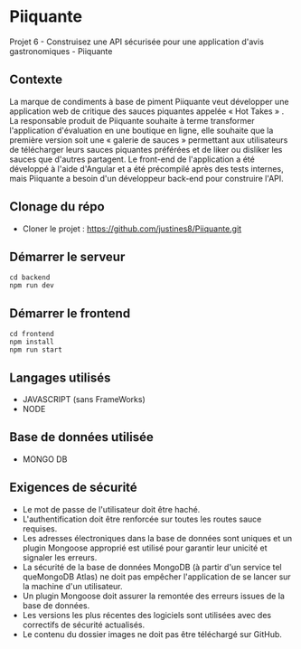 # Piiquante
Projet 6 - Construisez une API sécurisée pour une application d'avis gastronomiques - Piiquante

## Contexte
La marque de condiments à base de piment Piiquante veut développer une application web de critique des sauces piquantes appelée « Hot Takes » .
La responsable produit de Piiquante souhaite à terme transformer l'application d'évaluation en une boutique en ligne, elle souhaite que la première version soit une « galerie de sauces » permettant aux utilisateurs de télécharger leurs sauces piquantes préférées et de liker ou disliker les sauces que d'autres partagent. 
Le front-end de l'application a été développé à l'aide d'Angular et a été précompilé après des tests internes, mais Piiquante a besoin d'un développeur back-end pour construire l'API.

## Clonage du répo

* Cloner le projet : https://github.com/justines8/Piiquante.git


## Démarrer le serveur

```
cd backend
npm run dev
```

## Démarrer le frontend

```
cd frontend
npm install
npm run start
```

## Langages utilisés

* JAVASCRIPT (sans FrameWorks)
* NODE

## Base de données utilisée

* MONGO DB 

## Exigences de sécurité

- Le mot de passe de l'utilisateur doit être haché.
- L'authentification doit être renforcée sur toutes les routes sauce requises.
- Les adresses électroniques dans la base de données sont uniques et un plugin Mongoose approprié est utilisé pour garantir leur unicité et signaler les erreurs.
- La sécurité de la base de données MongoDB (à partir d'un service tel queMongoDB Atlas) ne doit pas empêcher l'application de se lancer sur la machine d'un utilisateur.
-  Un plugin Mongoose doit assurer la remontée des erreurs issues de la base de données.
- Les versions les plus récentes des logiciels sont utilisées avec des correctifs de sécurité actualisés.
- Le contenu du dossier images ne doit pas être téléchargé sur GitHub.
